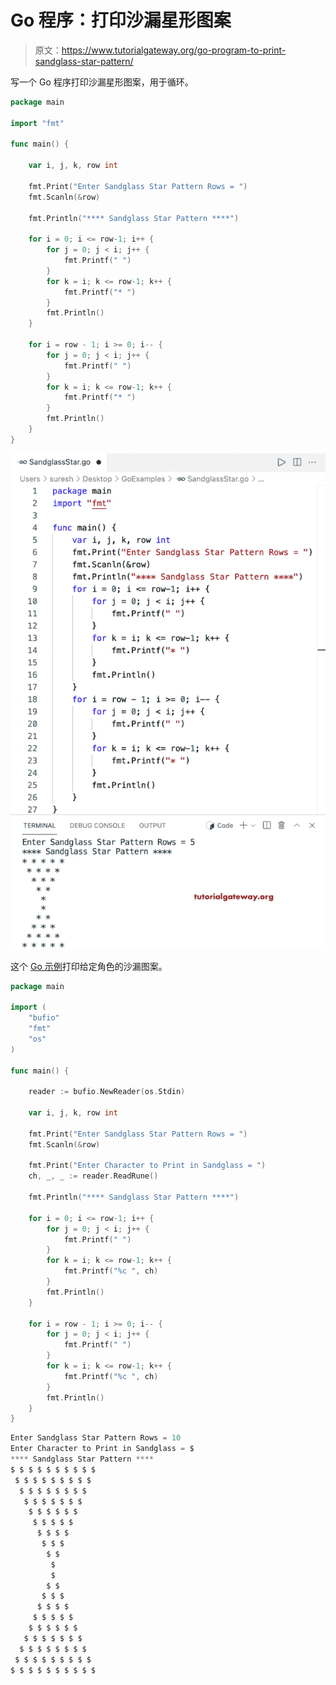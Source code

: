 # Go 程序：打印沙漏星形图案

> 原文：<https://www.tutorialgateway.org/go-program-to-print-sandglass-star-pattern/>

写一个 Go 程序打印沙漏星形图案，用于循环。

```go
package main

import "fmt"

func main() {

	var i, j, k, row int

	fmt.Print("Enter Sandglass Star Pattern Rows = ")
	fmt.Scanln(&row)

	fmt.Println("**** Sandglass Star Pattern ****")

	for i = 0; i <= row-1; i++ {
		for j = 0; j < i; j++ {
			fmt.Printf(" ")
		}
		for k = i; k <= row-1; k++ {
			fmt.Printf("* ")
		}
		fmt.Println()
	}

	for i = row - 1; i >= 0; i-- {
		for j = 0; j < i; j++ {
			fmt.Printf(" ")
		}
		for k = i; k <= row-1; k++ {
			fmt.Printf("* ")
		}
		fmt.Println()
	}
}
```

![Go program to Print Sandglass Star Pattern](img/c0083b7589abadcf4d520653de185f7c.png)

这个 [Go 示例](https://www.tutorialgateway.org/go-programs/)打印给定角色的沙漏图案。

```go
package main

import (
	"bufio"
	"fmt"
	"os"
)

func main() {

	reader := bufio.NewReader(os.Stdin)

	var i, j, k, row int

	fmt.Print("Enter Sandglass Star Pattern Rows = ")
	fmt.Scanln(&row)

	fmt.Print("Enter Character to Print in Sandglass = ")
	ch, _, _ := reader.ReadRune()

	fmt.Println("**** Sandglass Star Pattern ****")

	for i = 0; i <= row-1; i++ {
		for j = 0; j < i; j++ {
			fmt.Printf(" ")
		}
		for k = i; k <= row-1; k++ {
			fmt.Printf("%c ", ch)
		}
		fmt.Println()
	}

	for i = row - 1; i >= 0; i-- {
		for j = 0; j < i; j++ {
			fmt.Printf(" ")
		}
		for k = i; k <= row-1; k++ {
			fmt.Printf("%c ", ch)
		}
		fmt.Println()
	}
}
```

```go
Enter Sandglass Star Pattern Rows = 10
Enter Character to Print in Sandglass = $
**** Sandglass Star Pattern ****
$ $ $ $ $ $ $ $ $ $ 
 $ $ $ $ $ $ $ $ $ 
  $ $ $ $ $ $ $ $ 
   $ $ $ $ $ $ $ 
    $ $ $ $ $ $ 
     $ $ $ $ $ 
      $ $ $ $ 
       $ $ $ 
        $ $ 
         $ 
         $ 
        $ $ 
       $ $ $ 
      $ $ $ $ 
     $ $ $ $ $ 
    $ $ $ $ $ $ 
   $ $ $ $ $ $ $ 
  $ $ $ $ $ $ $ $ 
 $ $ $ $ $ $ $ $ $ 
$ $ $ $ $ $ $ $ $ $ 
```